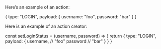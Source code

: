 Here’s an example of an action:

{ 
  type: "LOGIN",
  payload: {
    username: "foo",
    password: "bar"
  }
}

Here is an example of an action creator:

const setLoginStatus = (username, password) => {
  return {
    type: "LOGIN",
    payload: {
      username, // "foo"
      password // "bar" }
  }
}